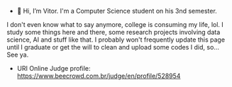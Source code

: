 - 👋 Hi, I’m Vitor. I'm a Computer Science student on his 3nd semester.

I don't even know what to say anymore, college is consuming my life, lol. I study some things here and there, some research projects involving data science, AI and stuff like that. I probably won't frequently update this page until I graduate or get the will to clean and upload some codes I did, so... See ya.


- URI Online Judge profile: https://www.beecrowd.com.br/judge/en/profile/528954
